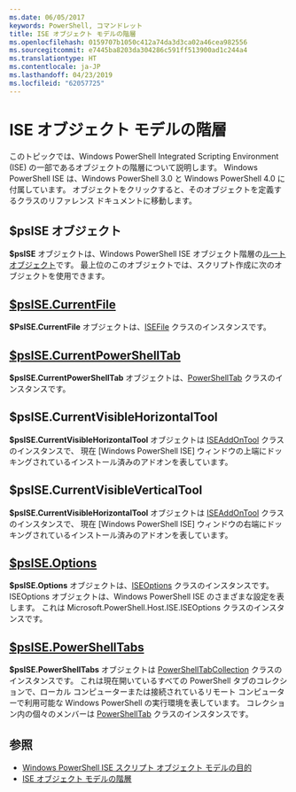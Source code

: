 ```yaml
---
ms.date: 06/05/2017
keywords: PowerShell, コマンドレット
title: ISE オブジェクト モデルの階層
ms.openlocfilehash: 0159707b1050c412a74da3d3ca02a46cea982556
ms.sourcegitcommit: e7445ba8203da304286c591ff513900ad1c244a4
ms.translationtype: HT
ms.contentlocale: ja-JP
ms.lasthandoff: 04/23/2019
ms.locfileid: "62057725"
---
```

# <a name="the-ise-object-model-hierarchy"></a>ISE オブジェクト モデルの階層

このトピックでは、Windows PowerShell Integrated Scripting Environment (ISE) の一部であるオブジェクトの階層について説明します。
Windows PowerShell ISE は、Windows PowerShell 3.0 と Windows PowerShell 4.0 に付属しています。
オブジェクトをクリックすると、そのオブジェクトを定義するクラスのリファレンス ドキュメントに移動します。

## <a name="psise-object"></a>$psISE オブジェクト

**$psISE** オブジェクトは、Windows PowerShell ISE オブジェクト階層の[ルート オブジェクト](The-ObjectModelRoot-Object.md)です。
最上位のこのオブジェクトでは、スクリプト作成に次のオブジェクトを使用できます。

## <a name="psisecurrentfilethe-isefile-objectmd"></a>[$psISE.CurrentFile](The-ISEFile-Object.md)

**$PsISE.CurrentFile** オブジェクトは、[ISEFile](The-ISEFile-Object.md) クラスのインスタンスです。

## <a name="psisecurrentpowershelltabthe-powershelltab-objectmd"></a>[$psISE.CurrentPowerShellTab](The-PowerShellTab-Object.md)

**$psISE.CurrentPowerShellTab** オブジェクトは、[PowerShellTab](The-PowerShellTab-Object.md) クラスのインスタンスです。

## <a name="psisecurrentvisiblehorizontaltool"></a>$psISE.CurrentVisibleHorizontalTool

**$psISE.CurrentVisibleHorizontalTool** オブジェクトは [ISEAddOnTool](The-ISEAddOnTool-Object.md) クラスのインスタンスで、
現在 [Windows PowerShell ISE] ウィンドウの上端にドッキングされているインストール済みのアドオンを表しています。

## <a name="psisecurrentvisibleverticaltool"></a>$psISE.CurrentVisibleVerticalTool

**$psISE.CurrentVisibleHorizontalTool** オブジェクトは [ISEAddOnTool](The-ISEAddOnTool-Object.md) クラスのインスタンスで、
現在 [Windows PowerShell ISE] ウィンドウの右端にドッキングされているインストール済みのアドオンを表しています。

## <a name="psiseoptionsthe-iseoptions-objectmd"></a>[$psISE.Options](The-ISEOptions-Object.md)

**$psISE.Options** オブジェクトは、[ISEOptions](The-ISEOptions-Object.md) クラスのインスタンスです。
ISEOptions オブジェクトは、Windows PowerShell ISE のさまざまな設定を表します。
これは Microsoft.PowerShell.Host.ISE.ISEOptions クラスのインスタンスです。

## <a name="psisepowershelltabsthe-powershelltabcollection-objectmd"></a>[$psISE.PowerShellTabs](The-PowerShellTabCollection-Object.md)

**$psISE.PowerShellTabs** オブジェクトは [PowerShellTabCollection](The-PowerShellTabCollection-Object.md) クラスのインスタンスです。
これは現在開いているすべての PowerShell タブのコレクションで、ローカル コンピューターまたは接続されているリモート コンピューターで利用可能な Windows PowerShell の実行環境を表しています。
コレクション内の個々のメンバーは [PowerShellTab](The-PowerShellTab-Object.md) クラスのインスタンスです。

## <a name="see-also"></a>参照

- [Windows PowerShell ISE スクリプト オブジェクト モデルの目的](Purpose-of-the-Windows-PowerShell-ISE-Scripting-Object-Model.md)
- [ISE オブジェクト モデルの階層](The-ISE-Object-Model-Hierarchy.md)